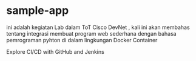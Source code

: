 # sample-app
 ini adalah kegiatan Lab dalam ToT Cisco DevNet , kali ini akan membahas tentang integrasi membuat program web sederhana dengan bahasa pemrograman pyhton di dalam lingkungan Docker Container
 
 Explore CI/CD with GitHub and Jenkins
